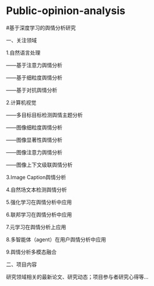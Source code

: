 # Public-opinion-analysis
#基于深度学习的舆情分析研究

一、关注领域

1.自然语言处理

   ——基于注意力舆情分析
   
   ——基于细粒度舆情分析
   
   ——基于对抗舆情分析
 
2.计算机视觉

   ——多目标目标检测舆情主题分析
   
   ——图像细粒度舆情分析
   
   ——图像显著性舆情分析
   
   ——图像注意力舆情分析
   
   ——图像上下文级联舆情分析
   
   
 3.Image Caption舆情分析
 
 4.自然场文本检测舆情分析
   
 5.强化学习在舆情分析中应用
  
 6.联邦学习在舆情分析中应用
  
 7.元学习在舆情分析上应用
  
 8.多智能体（agent）在用户舆情分析中应用

 9.舆情分析多模态融合

二、项目内容

  研究领域相关的最新论文、研究动态；项目参与者研究心得等...
